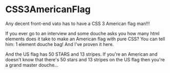 CSS3AmericanFlag
================

Any decent front-end vato has to have a CSS 3 American flag man!!!

If you ever go to an interview and some douche asks you how many html elements does it take to make an American flag with pure CSS?  You can tell him: 1 element douche bag!  And I've proven it here. 

And the US flag has 50 STARS and 13 stripes.  If you're an American and doesn't know that there's 50 stars and 13 stripes on the US flag then you're a grand master douche...
